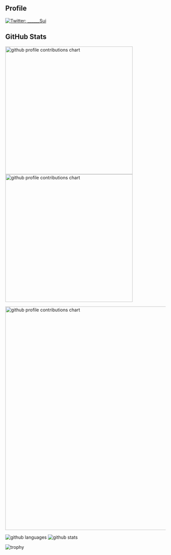 ## Profile
[![Twitter: ________Sui__](https://img.shields.io/twitter/follow/________Sui__?style=social)](https://x.com/________Sui__)



## GitHub Stats

<p align="left">
  <picture>
        <source media="(prefers-color-scheme: dark)"  srcset="output/metrics.base.svg" width="400" />
	<source media="(prefers-color-scheme: light)" srcset="output/metrics.base.svg" width="400" />
	<img alt="github profile contributions chart"    src="https://raw.githubusercontent.com/oooo-o0/oooo-o0/output-3d-contrib/day.svg" />
  </picture>
  <picture>
   	<source media="(prefers-color-scheme: dark)"  srcset="output/details.svg" width="400" />
	<source media="(prefers-color-scheme: light)" srcset="output/details.svg" width="400" />
	<img alt="github profile contributions chart"    src="https://raw.githubusercontent.com/oooo-o0/oooo-o0/output-3d-contrib/day.svg" />
  </picture>
</p>

<p align="left" >
	<picture>
	  <source media="(prefers-color-scheme: dark)"  srcset="profile-3d-contrib/profile-night-rainbow.svg" width="700" />
	  <source media="(prefers-color-scheme: light)" srcset="profile-3d-contrib/profile-season-animate.svg" width="700" />
	  <img alt="github profile contributions chart"    src="https://raw.githubusercontent.com/oooo-o0/oooo-o0/output-3d-contrib/day.svg" />
	</picture>
</p>

<p align="left" >
<img alt="github languages" 
src="https://github-stats-evirunurm.vercel.app/api/languages.js?username=oooo-o0&color=white&pie=false"/>
<img alt="github stats"
src="https://github-stats-evirunurm.vercel.app/api/stats.js?username=oooo-o0&color=white"/>
</p>


![trophy](https://github-profile-trophy.vercel.app/?username=oooo-o0)

<!--
**oooo-o0/oooo-o0** is a ✨ _special_ ✨ repository because its `README.md` (this file) appears on your GitHub profile.

Here are some ideas to get you started:

- 🔭 I’m currently working on ...
- 🌱 I’m currently learning ...
- 👯 I’m looking to collaborate on ...
- 🤔 I’m looking for help with ...
- 💬 Ask me about ...
- 📫 How to reach me: ...
- 😄 Pronouns: ...
- ⚡ Fun fact: ...
-->

